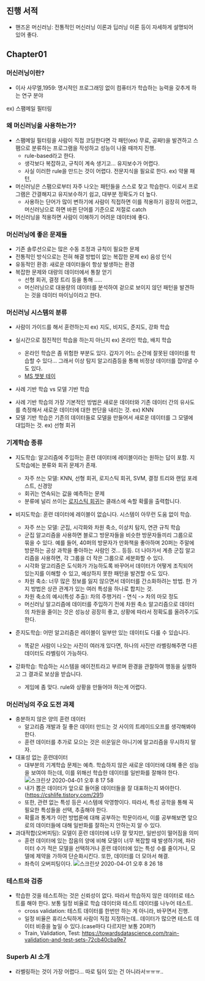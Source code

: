## 진행 서적

- 핸즈온 머신러닝: 전통적인 머신러닝 이론과 딥러닝 이론 등이 자세하게 설명되어 있어 좋다.

## Chapter01

### 머신러닝이란?

- 이사 사무엘,1959: 명시적인 프로그래밍 없이 컴퓨터가 학습하는 능력을 갖추게 하는 연구 분야

ex) 스팸메일 필터링

### 왜 머신러닝을 사용하는가?

- 스팸메일 필터링을 사람이 직접 코딩한다면 각 패턴(ex) 무료, 공짜!)을 발견하고 스팸으로 분류하는 프로그램을 작성하고 성능이 나올 때까지 진행.
  * rule-based라고 한다.
  * 생각보다 복잡하고, 규칙이 계속 생기고... 유지보수가 어렵다.
  * 사실 이러한 rule을 만드는 것이 어렵다. 전문지식을 필요로 한다. ex) 약물 패턴,
- 머신러닝은 스팸으로부터 자주 나오는 패턴들을 스스로 찾고 학습한다. 이로서 프로그램은 간결해지고 유지보수하기 쉽고, 대부분 정확도가 더 높다.
  * 사용하는 단어가 많이 변하기에 사람이 직접하면 이를 적용하기 굉장히 어렵고, 머신러닝으로 하면 바뀐 단어를 기준으로 저절로 catch
- 머신러닝을 적용하면 사람이 이해하기 어려운 데이터에 좋다.

### 머신러닝에 좋은 문제들
- 기존 솔루션으로는 많은 수동 조정과 규칙이 필요한 문제
- 전통적인 방식으로는 전혀 해결 방법이 없는 복잡한 문제 ex) 음성 인식
- 유동적인 환경: 새로운 데이터들이 항상 발생하는 환경
- 복잡한 문제와 대량의 데이터에서 통찰 얻기
  * 선형 회귀, 결정 트리 등을 통해 .....
  * 머신러닝으로 대용량의 데이터를 분석하여 겉으로 보이지 않던 패턴을 발견하는 것을 데이터 마이닝이라고 한다.

### 머신러닝 시스템의 분류
- 사람이 가이드를 해서 훈련하는지 ex) 지도, 비지도, 준지도, 강화 학습
- 실시간으로 점진적인 학습을 하는지 아닌지 ex) 온라인 학습, 배치 학습
  * 온라인 학습은 좀 위험한 부분도 있다. 갑자기 어느 순간에 잘못된 데이터를 학습할 수 있다... 그래서 이상 탐지 알고리즘등을 통해 비정상 데이터를 잡아낼 수도 있다.
  * [MS 챗봇 테이](https://ewhabrandcommunication.wordpress.com/2017/10/26/%EB%A7%88%EC%9D%B4%ED%81%AC%EB%A1%9C%EC%86%8C%ED%94%84%ED%8A%B8%EC%9D%98-ai-%EC%B1%97%EB%B4%87-%EC%8B%A4%ED%8C%A8%EC%99%80-%EC%9E%AC%EB%8F%84%EC%A0%84-%EA%B7%B8%EB%A6%AC%EA%B3%A0-%EA%B4%91%EA%B3%A0/)
  
- 사례 기반 학습 vs 모델 기반 학습
 * 사례 기반 학습의 가장 기본적인 방법은 새로운 데이터와 기존 데이터 간의 유사도를 측정해서 새로운 데이터에 대한 판단을 내리는 것. ex) KNN
 * 모델 기반 학습은 기존의 데이터들로 모델을 만들어서 새로운 데이터를 그 모델에 대입하는 것. ex) 선형 회귀
### 기계학습 종류
- 지도학습: 알고리즘에 주입하는 훈련 데이터에 레이블이라는 원하는 답이 포함. 지도학습에는 분류와 회귀 문제가 존재.
  * 자주 쓰는 모델: KNN, 선형 회귀, 로지스틱 회귀, SVM, 결정 트리와 랜덤 포레스트, 신경망
  * 회귀는 연속되는 값을 예측하는 문제
  * 분류에 널리 쓰이는 [로지스틱 회귀](https://wikidocs.net/22881)는 클래스에 속할 확률을 출력합니다.

- 비지도학습: 훈련 데이터에 레이블이 없습니다. 시스템이 아무런 도움 없이 학습.
  * 자주 쓰는 모델: 군집, 시각화와 차원 축소, 이상치 탐지, 연관 규칙 학습
  * 군집 알고리즘을 사용하면 블로그 방문자들을 비슷한 방문자들끼리 그룹으로 묶을 수 있다. 예를 들어, 40퍼의 방문자가 만화책을 좋아하며 20퍼는 주말에 방문하는
  공상 과학을 좋아하는 사람인 것... 등등. 더 나아가서 계층 군집 알고리즘을 사용하면, 각 그룹을 더 작은 그룹으로 세분화할 수 있다.
  * 시각화 알고리즘은 도식화가 가능하도록 바꾸어서 데이터가 어떻게 조직되어 있는지를 이해할 수 있고, 예상하지 못한 패턴을 발견할 수도 있다.
  * 차원 축소: 너무 많은 정보를 잃지 않으면서 데이터를 간소화하려는 방법. 한 가지 방법은 상관 관계가 있는 여러 특성을 하나로 합치는 것.
  * 차원 축소의 예시(특성 추출): 차의 주행거리 - 연식 -> 차의 마모 정도
  * 머신러닝 알고리즘에 데이터를 주입하기 전에 차원 축소 알고리즘으로 데이터의 차원을 줄이는 것은 성능상 굉장히 좋고, 상황에 따라서 정확도를 올려주기도 한다.
  

- 준지도학습: 어떤 알고리즘은 레이블이 일부만 있는 데이터도 다룰 수 있습니다.
  * 똑같은 사람이 나오는 사진이 여러개 있다면, 하나의 사진만 라벨링해주면 다른 데이터도 라벨링이 가능하다.

- 강화학습: 학습하는 시스템을 에이전트라고 부르며 환경을 관찰하여 행동을 실행하고 그 결과로 보상을 받습니다.
  * 게임에 좀 맞다. rule와 상황을 만들어야 하는게 어렵다.

### 머신러닝의 주요 도전 과제

- 충분하지 않은 양의 훈련 데이터
  * 알고리즘 개발과 질 좋은 데이터 만드는 것 사이의 트레이드오프를 생각해봐야 한다.
  * 훈련 데이터를 추가로 모으는 것은 쉬운일은 아니기에 알고리즘을 무시하지 말자.
- 대표성 없는 훈련데이터
  * 대부분의 기계학습 문제는 예측. 학습하지 않은 새로운 데이터에 대해 좋은 성능을 보여야 하는데, 이를 위해선 학습한 데이터를
  일반화를 잘해야 한다.
  ![스크린샷 2020-04-01 오후 8 17 58](https://user-images.githubusercontent.com/26040955/78131340-e1f20c00-7455-11ea-84b4-da2f9b6ec5ea.png)
  * 내가 뽑은 데이터가 앞으로 들어올 데이터들을 잘 대표하는지 봐야한다. (https://cshlife.tistory.com/291)
  * 또한, 관련 없는 특성 등은 시스템에 악영향이다. 따라서, 특성 공학을 통해 꼭 필요한 특성들을 선택, 추출해야 한다.
  * 확률과 통계가 이런 방법론에 대해 공부하는 학문이라서, 이를 공부해보면 앞으로의 데이터들에 대해 일반화를 잘하는지 안하는지
  알 수 있다.
- 과대적합(오버피팅): 모델이 훈련 데이터에 너무 잘 맞지만, 일반성이 떨어짐을 의미
  * 훈련 데이터에 있는 잡음의 양에 비해 모델이 너무 복잡할 때 발생하기에, 파라미터 수가 적은 모델을 선택하거나 훈련 데이터에 있는 
  특성 수를 줄이거나, 모델에 제약을 가하여 단순화시킨다. 또한, 데이터를 더 모아서 해결.
  * 좌측이 오버피팅이다.
  ![스크린샷 2020-04-01 오후 8 26 18](https://user-images.githubusercontent.com/26040955/78132074-0c909480-7457-11ea-94e1-3a8a2d2bac9f.png)

### 테스트와 검증

- 학습한 것을 테스트하는 것은 신뢰성이 없다. 따라서 학습하지 않은 데이터로 테스트를 해야 한다. 보통 일정 비율로 학습 데이터와 
테스트 데이터를 나누어 테스트.
  * cross validation: 테스트 데이터를 한번만 하는 게 아니라, 바꾸면서 진행.
  * 일정 비율은 휴리스틱하게 사람이 직접 지정하는데.. 데이터가 많으면 테스트 데이터 비중을 높일 수 있다.(case마다 다르지만 보통 
  20퍼?)
  * Train, Validation, Test: https://towardsdatascience.com/train-validation-and-test-sets-72cb40cba9e7
  
### Superb AI 소개

- 라벨링하는 것이 가장 어렵다... 따로 팀이 있는 건 아니라서ㅠㅠㅠ..
  
